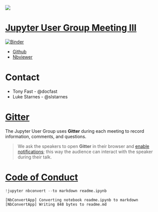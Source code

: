
![](https://secure.meetupstatic.com/photos/event/2/5/1/c/highres_467829500.jpeg)

# [Jupyter User Group Meeting III](https://www.meetup.com/Atlanta-Jupyter-User-Group/events/246623197/)

[![Binder](https://mybinder.org/badge.svg)](https://mybinder.org/v2/gh/atl-jugheads/III/tree/master/master)

* [Github]()
* [Nbviewer](http://nbviewer.jupyter.org/github/atl-jugheads/III/blob/master/readme.ipynb)


# Contact

* Tony Fast - @docfast
* Luke Starnes - @slstarnes

# [Gitter](https://gitter.im/atl-jugheads/Lobby)

The Jupyter User Group uses __Gitter__ during each meeting to record information, comments, and questions.  

> We ask the speakers to open 
__Gitter__ in their browser and [enable notifications](https://gitter.zendesk.com/hc/en-us/articles/210265505-Notifications);
this way the audience can interact with the speaker during their talk.

# [Code of Conduct](CODE_OF_CONDUCT.md)


```python
!jupyter nbconvert --to markdown readme.ipynb
```

    [NbConvertApp] Converting notebook readme.ipynb to markdown
    [NbConvertApp] Writing 848 bytes to readme.md

